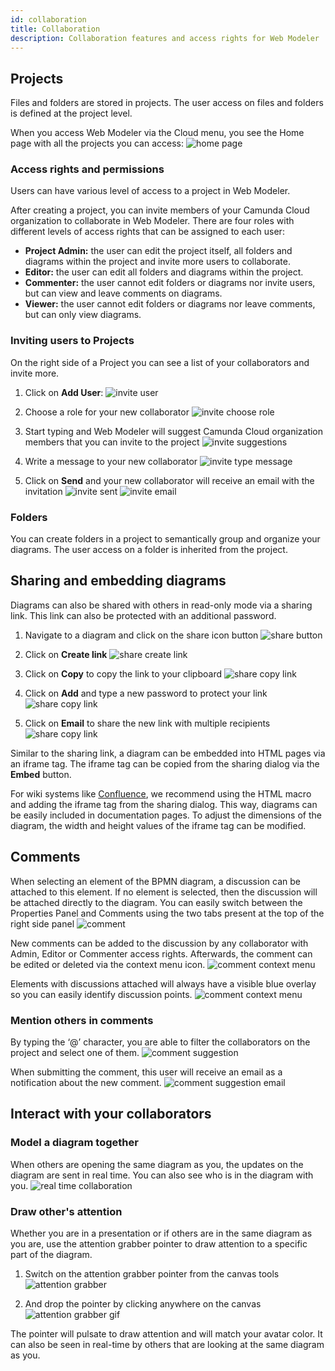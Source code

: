 ```yaml
---
id: collaboration
title: Collaboration
description: Collaboration features and access rights for Web Modeler
---
```


## Projects

Files and folders are stored in projects.
The user access on files and folders is defined at the project level.

When you access Web Modeler via the Cloud menu, you see the Home page with all the projects you can access:
![home page](img/collaboration/web-modeler-home.png)

###  Access rights and permissions

Users can have various level of access to a project in Web Modeler.

After creating a project, you can invite members of your Camunda Cloud organization to collaborate in Web Modeler.
There are four roles with different levels of access rights that can be assigned to each user:

* **Project Admin:** the user can edit the project itself, all folders and diagrams within the project and invite more users to collaborate.
* **Editor:** the user can edit all folders and diagrams within the project.
* **Commenter:** the user cannot edit folders or diagrams nor invite users, but can view and leave comments on diagrams.
* **Viewer:** the user cannot edit folders or diagrams nor leave comments, but can only view diagrams.

### Inviting users to Projects

On the right side of a Project you can see a list of your collaborators and invite more.

1. Click on **Add User**:
![invite user](img/collaboration/web-modeler-collaborator-invite-modal-opened.png)

2. Choose a role for your new collaborator
![invite choose role](img/collaboration/web-modeler-collaborator-invite-choose-role.png)

3. Start typing and Web Modeler will suggest Camunda Cloud organization members that you can invite to the project
![invite suggestions](img/collaboration/web-modeler-collaborator-invite-suggestions.png)

4. Write a message to your new collaborator
![invite type message](img/collaboration/web-modeler-collaborator-invite-type-message.png)

5. Click on **Send** and your new collaborator will receive an email with the invitation
![invite sent](img/collaboration/web-modeler-collaborator-invite-sent.png)
![invite email](img/collaboration/web-modeler-collaborator-invite-email.png)

### Folders

You can create folders in a project to semantically group and organize your diagrams.
The user access on a folder is inherited from the project.

## Sharing and embedding diagrams

Diagrams can also be shared with others in read-only mode via a sharing link.
This link can also be protected with an additional password.

1. Navigate to a diagram and click on the share icon button
![share button](img/collaboration/web-modeler-share-icon-button.png)

2. Click on **Create link**
![share create link](img/collaboration/web-modeler-share-modal.png)

3. Click on **Copy** to copy the link to your clipboard
![share copy link](img/collaboration/web-modeler-share-modal-create.png)

4. Click on **Add** and type a new password to protect your link
![share copy link](img/collaboration/web-modeler-share-modal-password-protect.png)

5. Click on **Email** to share the new link with multiple recipients
![share copy link](img/collaboration/web-modeler-share-modal-email.png)

Similar to the sharing link, a diagram can be embedded into HTML pages via an iframe tag. The iframe tag can be copied from the sharing dialog via the **Embed** button.

For wiki systems like [Confluence](https://www.atlassian.com/software/confluence), we recommend using the HTML macro and adding the iframe tag from the sharing dialog. This way, diagrams can be easily included in documentation pages. To adjust the dimensions of the diagram, the width and height values of the iframe tag can be modified.

## Comments

When selecting an element of the BPMN diagram, a discussion can be attached to this element. If no element is selected, then the discussion will be attached directly to the diagram.
You can easily switch between the Properties Panel and Comments using the two tabs present at the top of the right side panel
![comment](img/collaboration/web-modeler-comment-type-here.png)

New comments can be added to the discussion by any collaborator with Admin, Editor or Commenter access rights.
Afterwards, the comment can be edited or deleted via the context menu icon.
![comment context menu](img/collaboration/web-modeler-comment-with-context-menu.png)

Elements with discussions attached will always have a visible blue overlay so you can easily identify discussion points.
![comment context menu](img/collaboration/web-modeler-comment-overlay-on-diagram.png)

### Mention others in comments

By typing the ‘@’ character, you are able to filter the collaborators on the project and select one of them.
![comment suggestion](img/collaboration/web-modeler-comment-mention-suggestions.png)

When submitting the comment, this user will receive an email as a notification about the new comment.
![comment suggestion email](img/collaboration/web-modeler-comment-mention-email.png)

## Interact with your collaborators

### Model a diagram together

When others are opening the same diagram as you, the updates on the diagram are sent in real time. You can also see who is in the diagram with you.
![real time collaboration](img/real-time-collaboration.png)

### Draw other's attention

Whether you are in a presentation or if others are in the same diagram as you are, use the attention grabber pointer to draw attention to a specific part of the diagram.

1. Switch on the attention grabber pointer from the canvas tools
![attention grabber](img/attention-grabber.png)

2. And drop the pointer by clicking anywhere on the canvas
![attention grabber gif](img/attention-grabber-pointer-pulse.gif)

The pointer will pulsate to draw attention and will match your avatar color.
It can also be seen in real-time by others that are looking at the same diagram as you.

